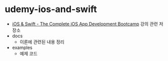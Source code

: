 # udemy-ios-and-swift

- [iOS & Swift - The Complete iOS App Development Bootcamp](https://www.udemy.com/course/ios-13-app-development-bootcamp/) 강의 관련 저장소
- docs 
  - 이론에 관련된 내용 정리
- examples
  - 예제 코드
